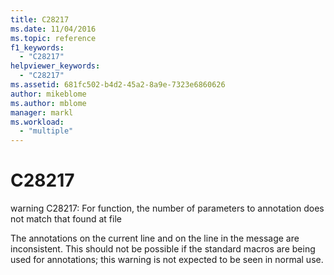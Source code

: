 ```yaml
---
title: C28217
ms.date: 11/04/2016
ms.topic: reference
f1_keywords:
  - "C28217"
helpviewer_keywords:
  - "C28217"
ms.assetid: 681fc502-b4d2-45a2-8a9e-7323e6860626
author: mikeblome
ms.author: mblome
manager: markl
ms.workload:
  - "multiple"
---
```

# C28217
warning C28217: For function, the number of parameters to annotation does not match that found at file

 The annotations on the current line and on the line in the message are inconsistent. This should not be possible if the standard macros are being used for annotations; this warning is not expected to be seen in normal use.